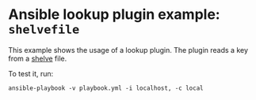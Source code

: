 # Ansible lookup plugin example: `shelvefile`

This example shows the usage of a lookup plugin. The plugin reads a key from a [shelve](https://docs.python.org/2/library/shelve.html#module-shelve) file.

To test it, run:

```
ansible-playbook -v playbook.yml -i localhost, -c local
```
